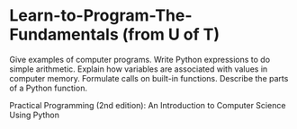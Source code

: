 # Learn-to-Program-The-Fundamentals (from U of T)
Give examples of computer programs. Write Python expressions to do simple arithmetic. Explain how variables are associated with values in computer memory. Formulate calls on built-in functions. Describe the parts of a Python function.

Practical Programming (2nd edition): An Introduction to Computer Science Using Python

